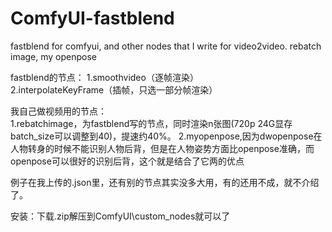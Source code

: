 # ComfyUI-fastblend
fastblend for comfyui, and other nodes that I write for video2video. rebatch image, my openpose

fastblend的节点：
1.smoothvideo（逐帧渲染）  
2.interpolateKeyFrame（插帧，只选一部分帧渲染）

我自己做视频用的节点：  
1.rebatchimage，为fastblend写的节点，同时渲染n张图(720p 24G显存batch_size可以调整到40)，提速约40%。  2.myopenpose,因为dwopenpose在人物转身的时候不能识别人物后背，但是在人物姿势方面比openpose准确，而openpose可以很好的识别后背，这个就是结合了它两的优点

例子在我上传的.json里，还有别的节点其实没多大用，有的还用不成，就不介绍了。

安装：下载.zip解压到ComfyUI\custom_nodes就可以了



